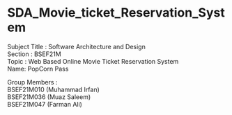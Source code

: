 # SDA_Movie_ticket_Reservation_System  

Subject Title : 	Software Architecture and Design  
Section	:		BSEF21M  
Topic : 		Web Based Online Movie Ticket Reservation System  
Name: PopCorn Pass  

Group Members :  
BSEF21M010 (Muhammad Irfan)  
BSEF21M036 (Muaz Saleem)  
BSEF21M047 (Farman Ali)  
